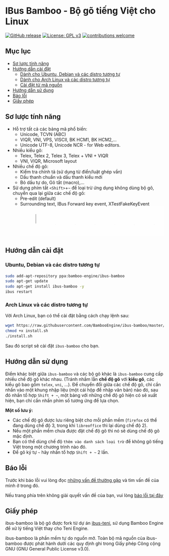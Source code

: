 IBus Bamboo - Bộ gõ tiếng Việt cho Linux
===================================
[![GitHub release](https://img.shields.io/github/release/BambooEngine/ibus-bamboo.svg)](https://github.com/BambooEngine/ibus-bamboo/releases/latest)
[![License: GPL v3](https://img.shields.io/badge/License-GPL%20v3-blue.svg)](https://opensource.org/licenses/GPL-3.0)
[![contributions welcome](https://img.shields.io/badge/contributions-welcome-brightgreen.svg?style=flat)](https://github.com/BambooEngine/ibus-bamboo)

## Mục lục

- [Sơ lược tính năng](#sơ-lược-tính-năng)
- [Hướng dẫn cài đặt](#hướng-dẫn-cài-đặt)
	- [Dành cho Ubuntu, Debian và các distro tương tự](#ubuntu-debian-và-các-distro-tương-tự)
	- [Dành cho Arch Linux và các distro tương tự](#arch-linux-và-các-distro-tương-tự)
	- [Cài đặt từ mã nguồn](https://github.com/BambooEngine/ibus-bamboo/wiki/H%C6%B0%E1%BB%9Bng-d%E1%BA%ABn-c%C3%A0i-%C4%91%E1%BA%B7t-t%E1%BB%AB-m%C3%A3-ngu%E1%BB%93n)
- [Hướng dẫn sử dụng](#hướng-dẫn-sử-dụng)
- [Báo lỗi](#báo-lỗi)
- [Giấy phép](#giấy-phép)

## Sơ lược tính năng
* Hỗ trợ tất cả các bảng mã phổ biến:
  * Unicode, TCVN (ABC)
  * VIQR, VNI, VPS, VISCII, BK HCM1, BK HCM2,…
  * Unicode UTF-8, Unicode NCR - for Web editors.
* Nhiều kiểu gõ:
  * Telex, Telex 2, Telex 3, Telex + VNI + VIQR
  * VNI, VIQR, Microsoft layout
* Nhiều chế độ gõ:
  * Kiểm tra chính tả (sử dụng từ điển/luật ghép vần)
  * Dấu thanh chuẩn và dấu thanh kiểu mới
  * Bỏ dấu tự do, Gõ tắt (macro),...
* Sử dụng phím tắt `<Shift>`+`~` để loại trừ ứng dụng không dùng bộ gõ, chuyển qua lại giữa các chế độ gõ:
  	* Pre-edit (default)
  	* Surrounding text, IBus Forward key event, XTestFakeKeyEvent
   ![ibus-bamboo](https://github.com/BambooEngine/ibus-bamboo/raw/gh-resources/demo.gif)

## Hướng dẫn cài đặt
### Ubuntu, Debian và các distro tương tự

```sh
sudo add-apt-repository ppa:bamboo-engine/ibus-bamboo
sudo apt-get update
sudo apt-get install ibus-bamboo -y
ibus restart
```

### Arch Linux và các distro tương tự
Với Arch Linux, bạn có thể cài đặt bằng cách chạy lệnh sau:
```sh
wget https://raw.githubusercontent.com/BambooEngine/ibus-bamboo/master/archlinux/install.sh
chmod +x install.sh
./install.sh
```

Sau đó script sẽ cài đặt `ibus-bamboo` cho bạn.

## Hướng dẫn sử dụng
Điểm khác biệt giữa `ibus-bamboo` và các bộ gõ khác là `ibus-bamboo` cung cấp nhiều chế độ gõ khác nhau. (Tránh nhầm lẫn **chế độ gõ** với **kiểu gõ**, các kiểu gõ bao gồm `telex`, `vni`, ...). Để chuyển đổi giữa các chế độ gõ, chỉ cần nhấn vào một khung nhập liệu (một cái hộp để nhập văn bản) nào đó, sau đó nhấn tổ hợp `Shift + ~`, một bảng với những chế độ gõ hiện có sẽ xuất hiện, bạn chỉ cần nhấn phím số tương ứng để lựa chọn.

**Một số lưu ý:**
- Các chế độ gõ được lưu riêng biệt cho mỗi phần mềm (`firefox` có thể đang dùng chế độ 3, trong khi `libreoffice` thì lại dùng chế độ 2).
- Nếu một phần mềm chưa được đặt chế độ gõ thì nó sẽ dùng chế độ gõ mặc định.
- Bạn có thể dùng chế độ `thêm vào danh sách loại trừ` để không gõ tiếng Việt trong một chương trình nào đó.
- Để gõ ký tự `~` hãy nhấn tổ hợp `Shift + ~` 2 lần.

## Báo lỗi
Trước khi báo lỗi vui lòng đọc [những vấn đề thường gặp](https://github.com/BambooEngine/ibus-bamboo/wiki/C%C3%A1c-v%E1%BA%A5n-%C4%91%E1%BB%81-th%C6%B0%E1%BB%9Dng-g%E1%BA%B7p) và tìm vấn đề của mình ở trong đó.

Nếu trang phía trên không giải quyết vấn đề của bạn, vui lòng [báo lỗi tại đây](https://github.com/BambooEngine/ibus-bamboo/issues)

## Giấy phép
ibus-bamboo là bộ gõ được fork từ dự án [ibus-teni](https://github.com/teni-ime/ibus-teni), sử dụng Bamboo Engine để xử lý tiếng Việt thay cho Teni Engine.

ibus-bamboo là phần mềm tự do nguồn mở. Toàn bộ mã nguồn của ibus-bamboo được phát hành dưới các quy định ghi trong Giấy phép Công cộng GNU (GNU General Public License v3.0).
